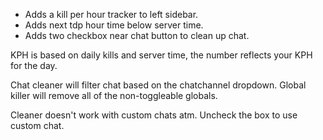 - Adds a kill per hour tracker to left sidebar.
- Adds next tdp hour time below server time.
- Adds two checkbox near chat button to clean up chat.

KPH is based on daily kills and server time, the number reflects your KPH for the day.

Chat cleaner will filter chat based on the chatchannel dropdown. Global killer will remove all of the non-toggleable globals.

Cleaner doesn't work with custom chats atm. Uncheck the box to use custom chat.
